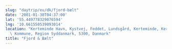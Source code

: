 ```yaml
---
slug: "daytrip/eu/dk/fjord-bælt"
date: '2001-01-30T04:37:00'
lat: '55.449778329076594'
lng: '10.661550539093014'
location: "Kerteminde Havn, Kystvej, Feddet, Lundsgård, Kerteminde, Kerteminde\
  \ Kommune, Region Syddanmark, 5300, Danmark"
title: "Fjord & Bælt"
---
```



